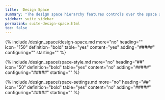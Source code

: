 ```yaml
---
title:  Design Space
summary: "The design space hierarchy features controls over the space style and space settings."
sidebar: suite_sidebar
permalink: suite-design-space.html
toc: false
---
```


{% include /design_space/design-space.md more="no" heading="" icon="150" definition="bold" table="yes" content="yes" adding="#####" configuring="" starting="" %}

{% include /design_space/space-style.md more="no" heading="##" icon="50" definition="bold" table="yes" content="no" adding="#####" configuring="#####" starting="" %}

{% include /design_space/space-settings.md more="no" heading="##" icon="50" definition="bold" table="yes" content="no" adding="#####" configuring="#####" starting="" %}

